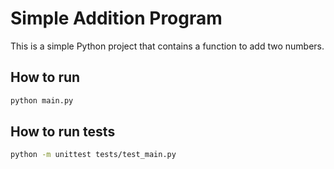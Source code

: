 # Simple Addition Program

This is a simple Python project that contains a function to add two numbers.

## How to run

```bash
python main.py
```

## How to run tests

```bash
python -m unittest tests/test_main.py
```
